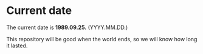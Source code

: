 # Current date

The current date is **1989.09.25.** (YYYY.MM.DD.)

This repository will be good when the world ends, so we will know how long it lasted.